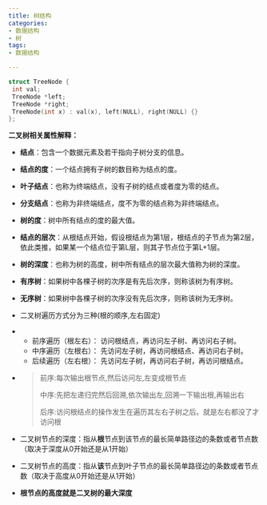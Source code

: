```yaml
---
title: 树结构
categories:
- 数据结构
- 树
tags:
- 数据结构

---
```




```cpp
struct TreeNode {
 int val;
 TreeNode *left;
 TreeNode *right;
 TreeNode(int x) : val(x), left(NULL), right(NULL) {}
};
```

<!-- more -->

**二叉树相关属性解释：**

- **结点**：包含一个数据元素及若干指向子树分支的信息。
- **结点的度**：一个结点拥有子树的数目称为结点的度。
- **叶子结点**：也称为终端结点，没有子树的结点或者度为零的结点。
- **分支结点**：也称为非终端结点，度不为零的结点称为非终端结点。
- **树的度**：树中所有结点的度的最大值。
- **结点的层次**：从根结点开始，假设根结点为第1层，根结点的子节点为第2层，依此类推，如果某一个结点位于第L层，则其子节点位于第L+1层。
- **树的深度**：也称为树的高度，树中所有结点的层次最大值称为树的深度。
- **有序树**：如果树中各棵子树的次序是有先后次序，则称该树为有序树。
- **无序树**：如果树中各棵子树的次序没有先后次序，则称该树为无序树。

- 二叉树遍历方式分为三种(根的顺序,左右固定)

- - 前序遍历（根左右）： 访问根结点，再访问左子树、再访问右子树。
  - 中序遍历（左根右）： 先访问左子树，再访问根结点、再访问右子树。
  - 后续遍历（左右根）： 先访问左子树，再访问右子树，再访问根结点。

- > 前序:每次输出根节点,然后访问左,左变成根节点
  >
  > 中序:先把左递归完然后回溯,依次输出左,回溯一下输出根,再输出右
  >
  > 后序:访问根结点的操作发生在遍历其左右子树之后。就是左右都没了才访问根

- 二叉树节点的深度：指从**根**节点到该节点的最长简单路径边的条数或者节点数（取决于深度从0开始还是从1开始）
- 二叉树节点的高度：指从**该**节点到叶子节点的最长简单路径边的条数或者节点数（取决于高度从0开始还是从1开始）
- **根节点的高度就是二叉树的最大深度**
